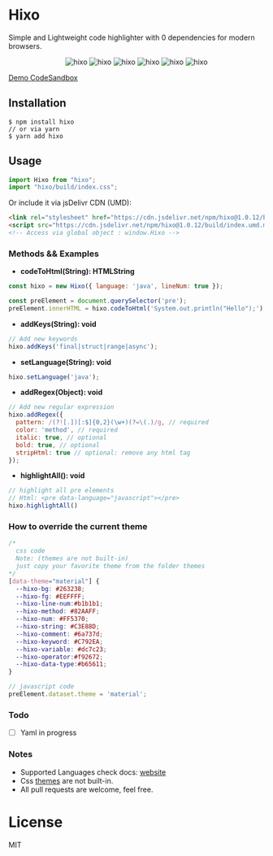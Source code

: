 # Hixo 
Simple and Lightweight code highlighter with 0 dependencies for modern browsers.

<div align="center" style="width:100%; text-align:center;">
<img src="https://badgen.net/bundlephobia/minzip/hixo" alt="hixo" />
  <img src="https://badgen.net/bundlephobia/dependency-count/hixo" alt="hixo" />
   <img src="https://badgen.net/npm/license/hixo" alt="hixo" />
  <img src="https://badgen.net/npm/v/hixo" alt="hixo" />
  <img src="https://badgen.net/npm/dt/hixo" alt="hixo" />
  <img src="https://data.jsdelivr.com/v1/package/npm/hixo/badge" alt="hixo"/>
</div> 

[Demo CodeSandbox](https://codesandbox.io/s/hixo-code-highlighter-cgddx)  

## Installation
```
$ npm install hixo
// or via yarn 
$ yarn add hixo
```

## Usage
```js
import Hixo from "hixo";
import "hixo/build/index.css";
```

Or include it via jsDelivr CDN (UMD):
```html
<link rel="stylesheet" href="https://cdn.jsdelivr.net/npm/hixo@1.0.12/build/index.min.css" />
<script src="https://cdn.jsdelivr.net/npm/hixo@1.0.12/build/index.umd.min.js"></script>
<!-- Access via global object : window.Hixo -->
```

### Methods && Examples
- **codeToHtml(String): HTMLString**
```js
const hixo = new Hixo({ language: 'java', lineNum: true }); 

const preElement = document.querySelector('pre');
preElement.innerHTML = hixo.codeToHtml('System.out.println("Hello");');
```

- **addKeys(String): void**
```js
// Add new keywords
hixo.addKeys('final|struct|range|async');
```

- **setLanguage(String): void**
```js
hixo.setLanguage('java');
```

- **addRegex(Object): void**
```js
// Add new regular expression
hixo.addRegex({
  pattern: /(?![.])[:$]{0,2}(\w+)(?=\(.)/g, // required
  color: 'method', // required
  italic: true, // optional
  bold: true, // optional
  stripHtml: true // optional: remove any html tag
});
```

- **highlightAll(): void**
```js
// highlight all pre elements
// Html: <pre data-language="javascript"></pre>
hixo.highlightAll()
```

### How to override the current theme
```css 
/* 
  css code 
  Note: (themes are not built-in)
  just copy your favorite theme from the folder themes 
*/
[data-theme="material"] {
  --hixo-bg: #263238;
  --hixo-fg: #EEFFFF;
  --hixo-line-num:#b1b1b1;
  --hixo-method: #82AAFF;
  --hixo-num: #FF5370;
  --hixo-string: #C3E88D;
  --hixo-comment: #6a737d;
  --hixo-keyword: #C792EA;
  --hixo-variable: #dc7c23;
  --hixo-operator:#f92672;
  --hixo-data-type:#b65611;
}
```

```js
// javascript code
preElement.dataset.theme = 'material';
```

### Todo
- [ ] Yaml in progress

### Notes
- Supported Languages check docs: [website](https://hixo.onrender.com/)
- Css [themes](https://github.com/wutility/hixo-code-highlighter/tree/main/themes) are not built-in.
- All pull requests are welcome, feel free.

# License
MIT